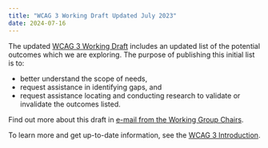 ```yaml
---
title: "WCAG 3 Working Draft Updated July 2023"
date: 2024-07-16
---
```


The updated [WCAG 3 Working Draft](https://www.w3.org/TR/wcag-3.0/) includes an updated list of the potential outcomes which we are exploring. The purpose of publishing this initial list is to:

* better understand the scope of needs,
* request assistance in identifying gaps, and
* request assistance locating and conducting research to validate or invalidate the outcomes listed.

Find out more about this draft in [e-mail from the Working Group Chairs]().

To learn more and get up-to-date information, see the [WCAG 3 Introduction](https://www.w3.org/WAI/wcag3).
